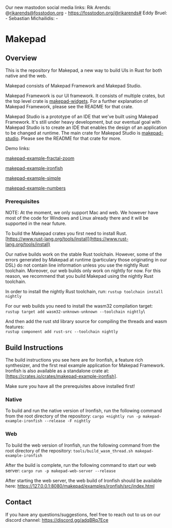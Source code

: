 Our new mastodon social media links:
Rik Arends: @rikarends@fosstodon.org - https://fosstodon.org/@rikarends#
Eddy Bruel: - 
Sebastian Michailidis: -

# Makepad

## Overview
 
This is the repository for Makepad, a new way to build UIs in Rust for both native and the web.

Makepad consists of Makepad Framework and Makepad Studio.

Makepad Framework is our UI framework. It consists of multiple crates, but the top level crate is [makepad-widgets](https://crates.io/crates/makepad-widgets). For a further explanation of Makepad Framework, please see the README for that crate.

Makepad Studio is a prototype of an IDE that we've built using Makepad Framework. It's still under heavy development, but our eventual goal with Makepad Studio is to create an IDE that enables the design of an application to be changed at runtime. The main crate for Makepad Studio is [makepad-studio](https://crates.io/crates/makepad-studio). Please see the README for that crate for more.

Demo links:

[makepad-example-fractal-zoom](https://makepad.nl/makepad/examples/fractal_zoom/src/index.html)

[makepad-example-ironfish](https://makepad.nl/makepad/examples/ironfish/src/index.html)

[makepad-example-simple](https://makepad.nl/makepad/examples/simple/src/index.html)

[makepad-example-numbers](https://makepad.nl/makepad/examples/numbers/src/index.html)

### Prerequisites

NOTE: At the moment, we only support Mac and web. We however have most of the code for Windows and Linux already there and it will be supported in the near future.

To build the Makepad crates you first need to install Rust.\
[https://www.rust-lang.org/tools/install](https://www.rust-lang.org/tools/install)

Our native builds work on the stable Rust toolchain. However, some of the errors generated by Makepad at runtime (particulary those originating in our DSL) do not contain line information unless you use the nightly Rust toolchain. Moreover, our web builds only work on nightly for now. For this reason, we recommend that you build Makepad using the nightly Rust toolchain.

In order to install the nightly Rust toolchain, run:
```rustup toolchain install nightly```

For our web builds you need to install the wasm32 compilation target:\
```rustup target add wasm32-unknown-unknown --toolchain nightly```\

And then add the rust std library source for compiling the threads and wasm features:\
```rustup component add rust-src --toolchain nightly```

## Build Instructions

The build instructions you see here are for Ironfish, a feature rich synthesizer, and the first real example application for Makepad Framework. Ironfish is also available as a standalone crate at: [https://crates.io/crates/makepad-example-ironfish].

Make sure you have all the prerequisites above installed first!

### Native

To build and run the native version of Ironfish, run the following command from the root directory of the repository:
```cargo +nightly run -p makepad-example-ironfish --release -F nightly```

### Web

To build the web version of Ironfish, run the following command from the root directory of the repository:
```tools/build_wasm_thread.sh makepad-example-ironfish```

After the build is complete, run the following command to start our web server:
```cargo run -p makepad-web-server --release```

After starting the web server, the web build of Ironfish should be available here:
https://127.0.0.1:8080/makepad/examples/ironfish/src/index.html

## Contact

If you have any questions/suggestions, feel free to reach out to us on our discord channel:
https://discord.gg/adqBRq7Ece
